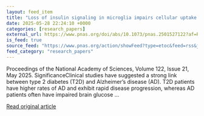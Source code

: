 ```yaml
---
layout: feed_item
title: "Loss of insulin signaling in microglia impairs cellular uptake of Aβ and neuroinflammatory response exacerbating AD-like neuropathology"
date: 2025-05-28 22:24:10 +0000
categories: [research_papers]
external_url: https://www.pnas.org/doi/abs/10.1073/pnas.2501527122?af=R
is_feed: true
source_feed: "https://www.pnas.org/action/showFeed?type=etoc&feed=rss&jc=pnas"
feed_category: "research_papers"
---
```


Proceedings of the National Academy of Sciences, Volume 122, Issue 21, May 2025. SignificanceClinical studies have suggested a strong link between type 2 diabetes (T2D) and Alzheimer’s disease (AD). T2D patients have higher rates of AD and exhibit rapid disease progression, whereas AD patients often have impaired brain glucose ...

[Read original article](https://www.pnas.org/doi/abs/10.1073/pnas.2501527122?af=R)
